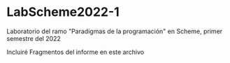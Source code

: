 # LabScheme2022-1
Laboratorio del ramo "Paradigmas de la programación" en Scheme, primer semestre del 2022

Incluiré Fragmentos del informe en este archivo